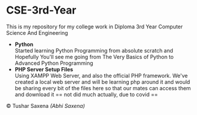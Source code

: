 # CSE-3rd-Year
This is my repository for my college work in Diploma 3rd Year Computer Science And Engineering

- <b>Python</b><br>
Started learning Python Programming from absolute scratch and Hopefully You'll see me going from The Very Basics of Python to Advanced Python Programming
- <b>PHP Server Setup Files</b><br>
Using XAMPP Web Server, and also the official PHP framework. We've created a local web server and will be learning php around it and would be sharing every bit of the files here so that our mates can access them and download it == not did much actually, due to covid ==

&copy;&nbsp;Tushar Saxena <i>(Abhi Saxena)</i>
